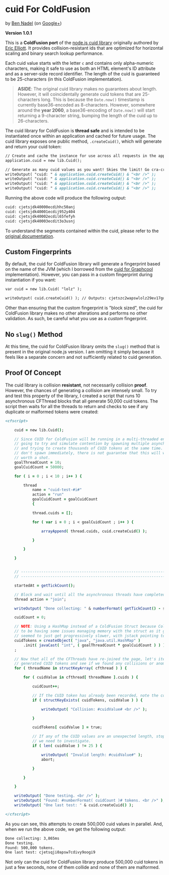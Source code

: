 
# cuid For ColdFusion

by [Ben Nadel][bennadel] (on [Google+][googleplus])

**Version 1.0.1**

This is a **ColdFusion port** of the [node.js cuid library][cuid] originally authored by
[Eric Elliott][ericelliott]. It provides collision-resistant ids that are optimized for
horizontal scaling and binary search lookup performance.

Each cuid value starts with the letter `c` and contains only alpha-numeric characters,
making it safe to use as both an HTML element's ID attribute and as a server-side record
identifier. The length of the cuid is guaranteed to be 25-characters (in this ColdFusion
implementation).

> **ASIDE**: The original cuid library makes no guarantees about length. However, it will
> coincidentally generate cuid tokens that are 25-characters long. This is because the
> `Date.now()` timestamp is currently base36-encoded as 8-characters. However, somewhere
> around the **year 2060**, a base36-encoding of `Date.now()` will start returning a
> 9-character string, bumping the length of the cuid up to 26-characters.

The cuid library for ColdFusion is **thread safe** and is intended to be instantiated
once within an application and cached for future usage. The cuid library exposes one
public method, `.createCuid()`, which will generate and return your cuid token:

```cfc
// Create and cache the instance for use across all requests in the application.
application.cuid = new lib.Cuid();

// Generate as many cuid values as you want! Skies the limit! Go cra-cra!
writeOutput( "cuid: " & application.cuid.createCuid() & "<br />" );
writeOutput( "cuid: " & application.cuid.createCuid() & "<br />" );
writeOutput( "cuid: " & application.cuid.createCuid() & "<br />" );
writeOutput( "cuid: " & application.cuid.createCuid() & "<br />" );
```

Running the above code will produce the following output:

```txt
cuid: cjetsjdk40000ecdihhc50anj
cuid: cjetsjdk40001ecdij952y404
cuid: cjetsjdk40002ecdil65fefyh
cuid: cjetsjdk40003ecdit3o3usnj
```

To understand the segments contained within the cuid, please refer to the [original
documentation][cuid].

## Custom Fingerprints

By default, the cuid for ColdFusion library will generate a fingerprint based on the name
of the JVM (which I borrowed from the [cuid for Graphcool][graphcool] implementation).
However, you can pass in a custom fingerprint during instantiation if you want:

```cfc
var cuid = new lib.Cuid( "lolz" );

writeOutput( cuid.createCuid() ); // Outputs: cjetszc2wapswlolz29ev17go
```

Other than ensuring that the custom fingerprint is "block sized", the cuid for ColdFusion
library makes no other alterations and performs no other validation. As such, be careful
what you use as a _custom_ fingerprint.

## No `slug()` Method

At this time, the cuid for ColdFusion library omits the `slug()` method that is present
in the original node.js version. I am omitting it simply because it feels like a separate
concern and not sufficiently related to cuid generation.

## Proof Of Concept

The cuid library is collision **resistant**, not necessarily collision **proof**.
However, the chances of generating a collision are intensely small. To try and test this
property of the library, I created a script that runs 10 asynchronous CFThread blocks
that all generate 50,000 cuid tokens. The script then waits for all the threads to return
and checks to see if any duplicate or malformed tokens were created:

```cfc
<cfscript>

	cuid = new lib.Cuid();

	// Since CUID for ColdFusion will be running in a multi-threaded environment, we are
	// going to try and simulate contention by spawning multiple asynchronous threads
	// and trying to create thousands of CUID tokens at the same time. Because threads
	// don't spawn immediately, there is not guarantee that this will work; but, it's
	// worth a shot.
	goalThreadCount = 10;
	goalCuidCount = 50000;

	for ( i = 0 ; i < 10 ; i++ ) {

		thread
			name = "cuid-test-#i#"
			action = "run"
			goalCuidCount = goalCuidCount
			{

			thread.cuids = [];

			for ( var i = 0 ; i < goalCuidCount ; i++ ) {

				arrayAppend( thread.cuids, cuid.createCuid() );

			}

		}

	}


	// ------------------------------------------------------------------------------- //
	// ------------------------------------------------------------------------------- //

	startedAt = getTickCount();

	// Block and wait until all the asynchronous threads have completed.
	thread action = "join";

	writeOutput( "Done collecting: " & numberFormat( getTickCount() - startedAt ) & "ms<br />" );

	cuidCount = 0;

	// NOTE: Using a HashMap instead of a ColdFusion Struct because ColdFusion seemed
	// to be having some issues managing memory with the struct as it grew - my machine
	// seemed to just get progressively slower, with jstack pointing to struct keys.
	cuidTokens = createObject( "java", "java.util.HashMap" )
		.init( javaCast( "int", ( goalThreadCount * goalCuidCount ) ) )
	;

	// Now that all of the CFThreads have re-joined the page, let's iterate over the
	// generated CUID tokens and see if we found any collisions or anomalies.
	for ( threadName in structKeyArray( cfthread ) ) {

		for ( cuidValue in cfthread[ threadName ].cuids ) {

			cuidCount++;

			// If the CUID token has already been recorded, note the conflict.
			if ( structKeyExists( cuidTokens, cuidValue ) ) {

				writeOutput( "Collision: #cuidValue# <br />" );

			}

			cuidTokens[ cuidValue ] = true;

			// If any of the CUID values are an unexpected length, stop processing -
			// we need to investigate.
			if ( len( cuidValue ) != 25 ) {

				writeOutput( "Invalid length: #cuidValue#" );
				abort;

			}

		}

	}

	writeOutput( "Done testing. <br />" );
	writeOutput( "Found: #numberFormat( cuidCount )# tokens. <br />" );
	writeOutput( "One last test: " & cuid.createCuid() );

</cfscript>
```

As you can see, this attempts to create 500,000 cuid values in parallel. And, when we run
the above code, we get the following output:

```txt
Done collecting: 3,865ms
Done testing. 
Found: 500,000 tokens. 
One last test: cjetsqji0apsw7cdivy9oogi9
```

Not only can the cuid for ColdFusion library produce 500,000 cuid tokens in just a few
seconds, none of them collide and none of them are malformed.


[bennadel]: http://www.bennadel.com
[cuid]: https://github.com/ericelliott/cuid
[ericelliott]: https://medium.com/@_ericelliott
[googleplus]: https://plus.google.com/108976367067760160494?rel=author
[graphcool]: https://github.com/graphcool/cuid-java
